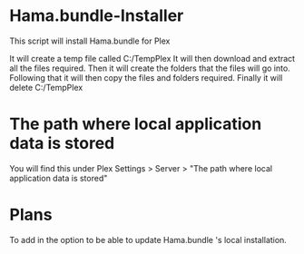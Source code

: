 # Hama.bundle-Installer

This script will install Hama.bundle for Plex

It will create a temp file called C:/TempPlex
It will then download and extract all the files required.
Then it will create the folders that the files will go into.
Following that it will then copy the files and folders required.
Finally it will delete C:/TempPlex

# The path where local application data is stored
You will find this under Plex Settings > Server > "The path where local application data is stored"

# Plans

To add in the option to be able to update Hama.bundle 's local installation.
